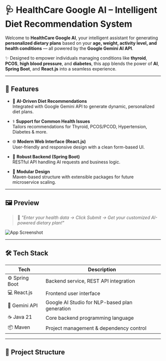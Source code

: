 # 🩺 HealthCare Google AI – Intelligent Diet Recommendation System

Welcome to **HealthCare Google AI**, your intelligent assistant for generating **personalized dietary plans** based on your **age, weight, activity level, and health conditions** — all powered by the **Google Gemini AI API**.

✨ Designed to empower individuals managing conditions like **thyroid**, **PCOS**, **high blood pressure**, and **diabetes**, this app blends the power of **AI**, **Spring Boot**, and **React.js** into a seamless experience.

---

## 🚀 Features

- 🤖 **AI-Driven Diet Recommendations**  
  Integrated with Google Gemini API to generate dynamic, personalized diet plans.

- ⚕️ **Support for Common Health Issues**  
  Tailors recommendations for Thyroid, PCOS/PCOD, Hypertension, Diabetes & more.

- 🌐 **Modern Web Interface (React.js)**  
  User-friendly and responsive design with a clean form-based UI.

- 🧩 **Robust Backend (Spring Boot)**  
  RESTful API handling AI requests and business logic.

- 🔗 **Modular Design**  
  Maven-based structure with extensible packages for future microservice scaling.

---

## 🖼️ Preview

> 📌 *"Enter your health data → Click Submit → Get your customized AI-powered dietary plan!"*

![App Screenshot](https://github.com/Amrutag2/HealthCare_GoogleAI/assets/screenshot-placeholder.png)

---

## 🛠️ Tech Stack

| Tech         | Description                            |
|--------------|----------------------------------------|
| ⚙️ Spring Boot | Backend service, REST API integration |
| 💻 React.js   | Frontend user interface                |
| 🧠 Gemini API | Google AI Studio for NLP-based plan generation |
| ☕ Java 21    | Core backend programming language       |
| 📦 Maven      | Project management & dependency control |

---

## 📂 Project Structure

